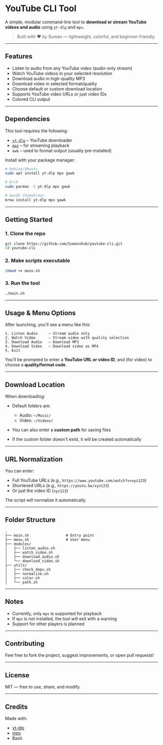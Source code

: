 # YouTube CLI Tool

A simple, modular command-line tool to **download or stream YouTube videos and audio** using `yt-dlp` and `mpv`.

> Built with ❤️ by Suman — lightweight, colorful, and beginner-friendly.

---

## Features

- Listen to audio from any YouTube video (audio-only stream)
- Watch YouTube videos in your selected resolution
- Download audio in high-quality MP3
- Download video in selected format/quality
- Choose default or custom download location
- Supports YouTube video URLs or just video IDs
- Colored CLI output

---

## Dependencies

This tool requires the following:

- [`yt-dlp`](https://github.com/yt-dlp/yt-dlp) – YouTube downloader
- [`mpv`](https://mpv.io) – for streaming playback
- `awk` – used to format output (usually pre-installed)

Install with your package manager:

```bash
# Debian/Ubuntu
sudo apt install yt-dlp mpv gawk

# Arch
sudo pacman -S yt-dlp mpv gawk

# macOS (Homebrew)
brew install yt-dlp mpv gawk
```
---

## Getting Started

### 1. Clone the repo

```bash
git clone https://github.com/Sumanxhub/youtube-cli.git
cd youtube-cli
```

### 2. Make scripts executable

```bash
chmod +x main.sh
```

### 3. Run the tool

```bash
./main.sh
```

---

## Usage & Menu Options

After launching, you'll see a menu like this:

```
1. Listen Audio     – Stream audio only
2. Watch Video      – Stream video with quality selection
3. Download Audio   – Download MP3
4. Download Video   – Download video as MP4
5. Exit
```

You'll be prompted to enter a **YouTube URL or video ID**, and (for video) to choose a **quality/format code**.

---

## Download Location

When downloading:

* Default folders are:

  * Audio: `~/Music/`
  * Video: `~/Videos/`
* You can also enter a **custom path** for saving files
* If the custom folder doesn't exist, it will be created automatically

---

## URL Normalization

You can enter:

* Full YouTube URLs (e.g., `https://www.youtube.com/watch?v=xyz123`)
* Shortened URLs (e.g., `https://youtu.be/xyz123`)
* Or just the video ID (`xyz123`)

The script will normalize it automatically.

---

## Folder Structure

```
.
├── main.sh                 # Entry point
├── menu.sh                 # User menu
├── modules/
│   ├── listen_audio.sh
│   ├── watch_video.sh
│   ├── download_audio.sh
│   └── download_video.sh
├── utils/
│   ├── check_deps.sh
│   ├── normalize.sh
│   ├── color.sh
│   └── path.sh
```

---

## Notes

* Currently, only `mpv` is supported for playback
* If `mpv` is not installed, the tool will exit with a warning
* Support for other players is planned

---

## Contributing

Feel free to fork the project, suggest improvements, or open pull requests!

---

## License

MIT — free to use, share, and modify.

---

## Credits

Made with:

* [yt-dlp](https://github.com/yt-dlp/yt-dlp)
* [mpv](https://mpv.io/)
* Bash 

